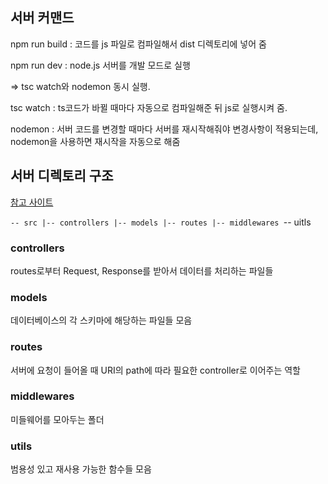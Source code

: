 ## 서버 커맨드

npm run build : 코드를 js 파일로 컴파일해서 dist 디렉토리에 넣어 줌

npm run dev : node.js 서버를 개발 모드로 실행

=> tsc watch와 nodemon 동시 실행.

tsc watch : ts코드가 바뀔 때마다 자동으로 컴파일해준 뒤 js로 실행시켜 줌.

nodemon : 서버 코드를 변경할 때마다 서버를 재시작해줘야 변경사항이 적용되는데, nodemon을 사용하면 재시작을 자동으로 해줌

## 서버 디렉토리 구조

[참고 사이트](https://velog.io/@jjunyjjuny/%EB%B0%B1%EC%97%94%EB%93%9C%EB%8A%94-%EC%B2%98%EC%9D%8C%EC%9D%B4%EB%9D%BC..-3.-Express%EC%99%80-%EB%94%94%EB%A0%89%ED%86%A0%EB%A6%AC#%EB%94%94%EB%A0%89%ED%86%A0%EB%A6%AC-%EA%B5%AC%EC%A1%B0)

`-- src
    |-- controllers
    |-- models
    |-- routes
    |-- middlewares
    `-- uitls

### controllers

routes로부터 Request, Response를 받아서 데이터를 처리하는 파일들

### models

데이터베이스의 각 스키마에 해당하는 파일들 모음

### routes

서버에 요청이 들어올 때 URI의 path에 따라 필요한 controller로 이어주는 역할

### middlewares

미들웨어를 모아두는 폴더

### utils

범용성 있고 재사용 가능한 함수들 모음
